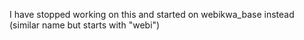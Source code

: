 I have stopped working on this and started on webikwa_base instead (similar name but starts with "webi")

